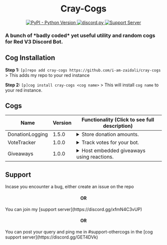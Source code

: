 <h1 align="center"> Cray-Cogs </h1>
<p align="center">
  <a href="https://www.python.org/downloads/">
    <img alt="PyPI - Python Version" src="https://img.shields.io/pypi/pyversions/Red-Discordbot">
  </a>
  <a href="https://github.com/Rapptz/discord.py/">
     <img src="https://img.shields.io/badge/discord-py-blue.svg" alt="discord.py">
  </a>
  <a href="https://discord.gg/xfmN4C3vUP">
    <img src="https://discordapp.com/api/guilds/750553548525273208/widget.png?style=shield" alt="Support Server" >
  </a>
</p>
<h3> A bunch of *badly coded* yet useful utility and random cogs for Red V3 Discord Bot.</h3>

## Cog Installation
**Step 1:** `[p]repo add cray-cogs https://github.com/i-am-zaidali/cray-cogs` > This adds my repo to your red instance

**Step 2:** `[p]cog install cray-cogs <cog name>` > This will install `cog name` to your red instance.

## Cogs
| Name              | Version   | Functionality (Click to see full description)                                                                                                                     |
|-------------------|------------------|------------------------------------------------------------------------------------------------------------------------------------------------------------|
| DonationLogging               | 1.5.0            | <details><summary>Store donation amounts.</summary>This cog allows you to store a member's donations in a guild.</details>                                                                   |
| VoteTracker                   | 1.0.0            | <details><summary>Track votes for your bot.</summary>Track votes for your bot on top.gg with vote logs and role rewards.</details>                                                            |
| Giveaways                     | 1.0.0            | <details><summary>Host embedded giveaways using reactions.</summary>Start giveaways in your server using reactions and advanced requirements.</details>                                     |
## Support

Incase you encounter a bug, either create an issue on the repo
<h4 align="center"> OR </h4>
You can join my [support server](https://discord.gg/xfmN4C3vUP)
<h4 align="center"> OR </h4>
You can post your query and ping me in #support-othercogs in the [cog support server](https://discord.gg/GET4DVk)
